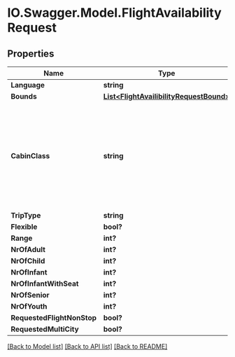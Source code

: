 # IO.Swagger.Model.FlightAvailabilityRequest
## Properties

Name | Type | Description | Notes
------------ | ------------- | ------------- | -------------
**Language** | **string** |  | [optional] 
**Bounds** | [**List&lt;FlightAvailibilityRequestBound&gt;**](FlightAvailibilityRequestBound.md) |  | [optional] 
**CabinClass** | **string** | M &#x3D; ECONOMY STANDARD &lt;br&gt; Y &#x3D; ECONOMY &lt;br&gt; W &#x3D; ECONOMY PREMIUM &lt;br&gt; C &#x3D; BUSINESS &lt;br&gt; F &#x3D; FIRST | [optional] 
**TripType** | **string** |  | [optional] 
**Flexible** | **bool?** |  | [optional] 
**Range** | **int?** |  | [optional] 
**NrOfAdult** | **int?** |  | [optional] 
**NrOfChild** | **int?** |  | [optional] 
**NrOfInfant** | **int?** |  | [optional] 
**NrOfInfantWithSeat** | **int?** |  | [optional] 
**NrOfSenior** | **int?** |  | [optional] 
**NrOfYouth** | **int?** |  | [optional] 
**RequestedFlightNonStop** | **bool?** |  | [optional] 
**RequestedMultiCity** | **bool?** |  | [optional] 

[[Back to Model list]](../README.md#documentation-for-models) [[Back to API list]](../README.md#documentation-for-api-endpoints) [[Back to README]](../README.md)

